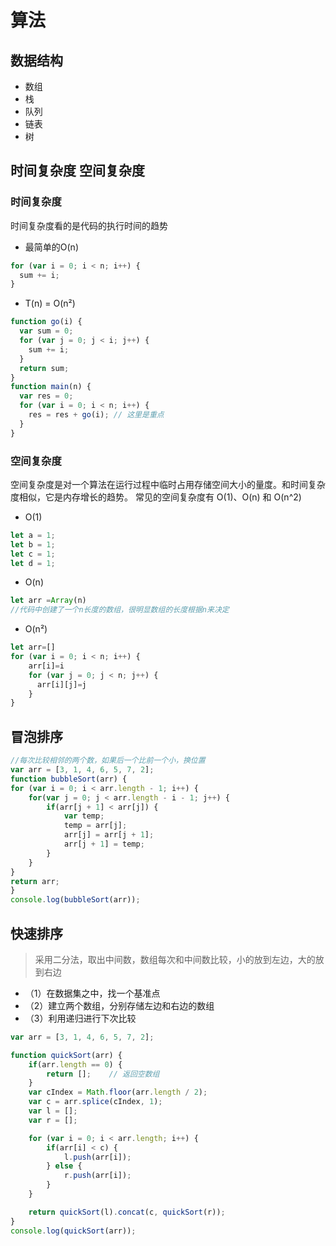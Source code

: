 # 算法

## 数据结构
- 数组
- 栈
- 队列
- 链表
- 树

## 时间复杂度 空间复杂度

### 时间复杂度
时间复杂度看的是代码的执行时间的趋势
- 最简单的O(n)
```js
for (var i = 0; i < n; i++) {   
  sum += i;   
} 
```
- T(n) = O(n²)
```js
function go(i) {
  var sum = 0;
  for (var j = 0; j < i; j++) {
    sum += i;
  }
  return sum;
}
function main(n) {
  var res = 0;
  for (var i = 0; i < n; i++) {
    res = res + go(i); // 这里是重点
  }
}
```

### 空间复杂度
空间复杂度是对一个算法在运行过程中临时占用存储空间大小的量度。和时间复杂度相似，它是内存增长的趋势。
常见的空间复杂度有 O(1)、O(n) 和 O(n^2)
- O(1)
```js
let a = 1;
let b = 1;
let c = 1;
let d = 1;
```
- O(n)
```js
let arr =Array(n)
//代码中创建了一个n长度的数组，很明显数组的长度根据n来决定
```
- O(n²)
```js
let arr=[]
for (var i = 0; i < n; i++) {
    arr[i]=i
    for (var j = 0; j < n; j++) {
      arr[i][j]=j
    }
}
```

## 冒泡排序
```js
//每次比较相邻的两个数，如果后一个比前一个小，换位置
var arr = [3, 1, 4, 6, 5, 7, 2];
function bubbleSort(arr) {
for (var i = 0; i < arr.length - 1; i++) {
    for(var j = 0; j < arr.length - i - 1; j++) {
        if(arr[j + 1] < arr[j]) {
            var temp;
            temp = arr[j];
            arr[j] = arr[j + 1];
            arr[j + 1] = temp;
        }
    }
}
return arr;
}
console.log(bubbleSort(arr));
```

## 快速排序
> 采用二分法，取出中间数，数组每次和中间数比较，小的放到左边，大的放到右边
- （1）在数据集之中，找一个基准点
- （2）建立两个数组，分别存储左边和右边的数组
- （3）利用递归进行下次比较
```js
var arr = [3, 1, 4, 6, 5, 7, 2];

function quickSort(arr) {
    if(arr.length == 0) {
        return [];    // 返回空数组
    }
    var cIndex = Math.floor(arr.length / 2);
    var c = arr.splice(cIndex, 1);
    var l = [];
    var r = [];

    for (var i = 0; i < arr.length; i++) {
        if(arr[i] < c) {
            l.push(arr[i]);
        } else {
            r.push(arr[i]);
        }
    }

    return quickSort(l).concat(c, quickSort(r));
}
console.log(quickSort(arr));
```